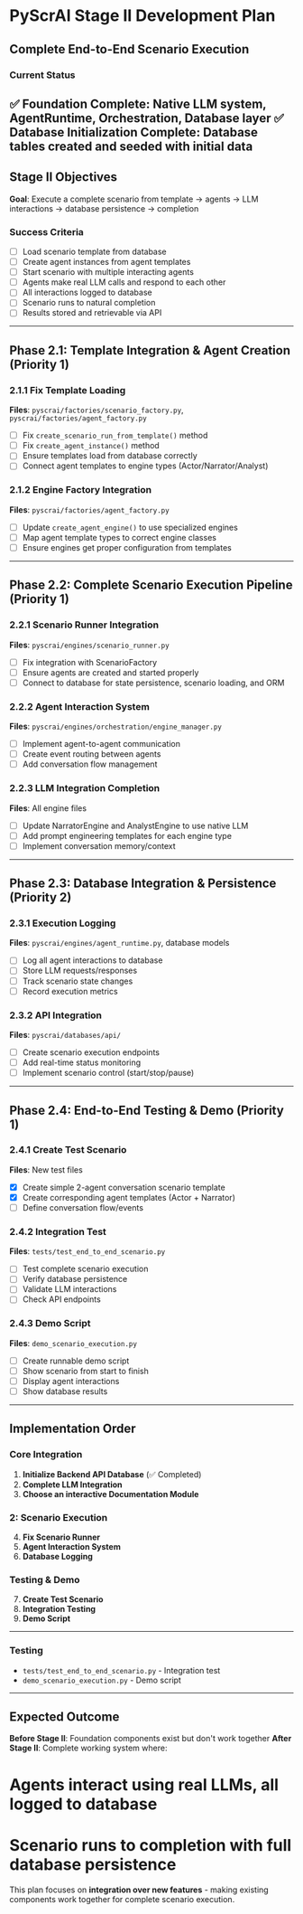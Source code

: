 # PyScrAI Stage II Development Plan
## Complete End-to-End Scenario Execution

### Current Status
✅ **Foundation Complete**: Native LLM system, AgentRuntime, Orchestration, Database layer
✅ **Database Initialization Complete**: Database tables created and seeded with initial data
---

## Stage II Objectives
**Goal**: Execute a complete scenario from template → agents → LLM interactions → database persistence → completion

### Success Criteria
- [ ] Load scenario template from database
- [ ] Create agent instances from agent templates  
- [ ] Start scenario with multiple interacting agents
- [ ] Agents make real LLM calls and respond to each other
- [ ] All interactions logged to database
- [ ] Scenario runs to natural completion
- [ ] Results stored and retrievable via API

---

## Phase 2.1: Template Integration & Agent Creation (Priority 1)

### 2.1.1 Fix Template Loading
**Files**: `pyscrai/factories/scenario_factory.py`, `pyscrai/factories/agent_factory.py`
- [ ] Fix `create_scenario_run_from_template()` method
- [ ] Fix `create_agent_instance()` method  
- [ ] Ensure templates load from database correctly
- [ ] Connect agent templates to engine types (Actor/Narrator/Analyst)

### 2.1.2 Engine Factory Integration
**Files**: `pyscrai/factories/agent_factory.py`
- [ ] Update `create_agent_engine()` to use specialized engines
- [ ] Map agent template types to correct engine classes
- [ ] Ensure engines get proper configuration from templates

---

## Phase 2.2: Complete Scenario Execution Pipeline (Priority 1)

### 2.2.1 Scenario Runner Integration
**Files**: `pyscrai/engines/scenario_runner.py`
- [ ] Fix integration with ScenarioFactory
- [ ] Ensure agents are created and started properly
- [ ] Connect to database for state persistence, scenario loading, and ORM

### 2.2.2 Agent Interaction System
**Files**: `pyscrai/engines/orchestration/engine_manager.py`
- [ ] Implement agent-to-agent communication
- [ ] Create event routing between agents
- [ ] Add conversation flow management

### 2.2.3 LLM Integration Completion
**Files**: All engine files
- [ ] Update NarratorEngine and AnalystEngine to use native LLM
- [ ] Add prompt engineering templates for each engine type
- [ ] Implement conversation memory/context

---

## Phase 2.3: Database Integration & Persistence (Priority 2)

### 2.3.1 Execution Logging
**Files**: `pyscrai/engines/agent_runtime.py`, database models
- [ ] Log all agent interactions to database
- [ ] Store LLM requests/responses
- [ ] Track scenario state changes
- [ ] Record execution metrics

### 2.3.2 API Integration
**Files**: `pyscrai/databases/api/`
- [ ] Create scenario execution endpoints
- [ ] Add real-time status monitoring
- [ ] Implement scenario control (start/stop/pause)

---

## Phase 2.4: End-to-End Testing & Demo (Priority 1)

### 2.4.1 Create Test Scenario
**Files**: New test files
- [X] Create simple 2-agent conversation scenario template
- [X] Create corresponding agent templates (Actor + Narrator)
- [ ] Define conversation flow/events

### 2.4.2 Integration Test
**Files**: `tests/test_end_to_end_scenario.py`
- [ ] Test complete scenario execution
- [ ] Verify database persistence
- [ ] Validate LLM interactions
- [ ] Check API endpoints

### 2.4.3 Demo Script
**Files**: `demo_scenario_execution.py`
- [ ] Create runnable demo script
- [ ] Show scenario from start to finish
- [ ] Display agent interactions
- [ ] Show database results

---

## Implementation Order

###  Core Integration
1. **Initialize Backend API Database** (✅ Completed)
2. **Complete LLM Integration** 
3. **Choose an interactive Documentation Module**

### 2: Scenario Execution
4. **Fix Scenario Runner** 
5. **Agent Interaction System** 
6. **Database Logging** 

### Testing & Demo
7. **Create Test Scenario** 
8. **Integration Testing** 
9. **Demo Script**

---

### Testing
- `tests/test_end_to_end_scenario.py` - Integration test
- `demo_scenario_execution.py` - Demo script

---

## Expected Outcome

**Before Stage II**: Foundation components exist but don't work together
**After Stage II**: Complete working system where:


# Agents interact using real LLMs, all logged to database


# Scenario runs to completion with full database persistence


This plan focuses on **integration over new features** - making existing components work together for complete scenario execution.
